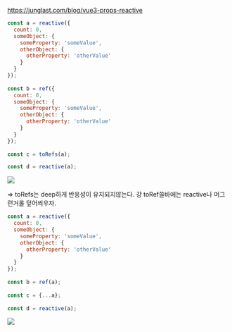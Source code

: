
https://junglast.com/blog/vue3-props-reactive


```js
const a = reactive({  
  count: 0,  
  someObject: {  
    someProperty: 'someValue',  
    otherObject: {  
      otherProperty: 'otherValue'  
    }  
  }  
});  
  
const b = ref({  
  count: 0,  
  someObject: {  
    someProperty: 'someValue',  
    otherObject: {  
      otherProperty: 'otherValue'  
    }  
  }  
});  
  
const c = toRefs(a);

const d = reactive(a);
```

![](Pasted%20image%2020240821112059.png)

=> toRefs는 deep하게 반응성이 유지되지않는다.
걍 toRef쓸바에는 reactive나 머그런거롤 덮어씌우자.

```js
const a = reactive({  
  count: 0,  
  someObject: {  
    someProperty: 'someValue',  
    otherObject: {  
      otherProperty: 'otherValue'  
    }  
  }  
});  
  
const b = ref(a);  
  
const c = {...a};  
  
const d = reactive(a);
```
![](Pasted%20image%2020240821112757.png)